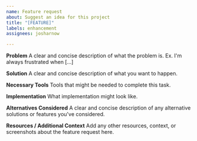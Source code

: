 ```yaml
---
name: Feature request
about: Suggest an idea for this project
title: "[FEATURE]"
labels: enhancement
assignees: josharnow

---
```


**Problem**
A clear and concise description of what the problem is. Ex. I'm always frustrated when [...]

**Solution**
A clear and concise description of what you want to happen.

**Necessary Tools**
Tools that might be needed to complete this task.

**Implementation**
What implementation might look like.

**Alternatives Considered**
A clear and concise description of any alternative solutions or features you've considered.

**Resources / Additional Context**
Add any other resources, context, or screenshots about the feature request here.
